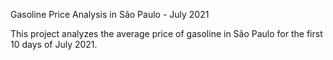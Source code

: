 
Gasoline Price Analysis in São Paulo - July 2021

This project analyzes the average price of gasoline in São Paulo for the first 10 days of July 2021.
